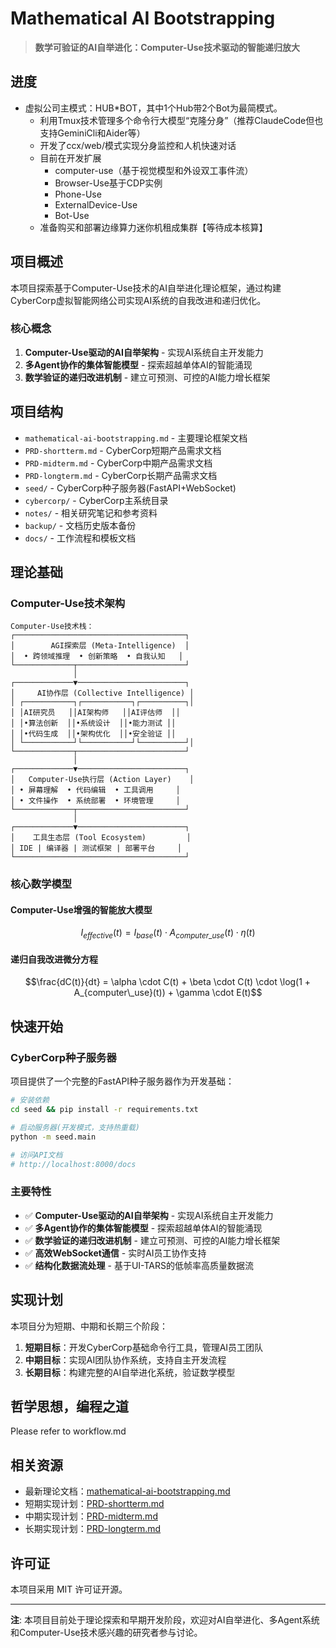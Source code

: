 # Mathematical AI Bootstrapping

> **数学可验证的AI自举进化：Computer-Use技术驱动的智能递归放大**

## 进度

- 虚拟公司主模式：HUB*BOT，其中1个Hub带2个Bot为最简模式。
  - 利用Tmux技术管理多个命令行大模型“克隆分身”（推荐ClaudeCode但也支持GeminiCli和Aider等）
  - 开发了ccx/web/模式实现分身监控和人机快速对话
  - 目前在开发扩展
    - computer-use（基于视觉模型和外设双工事件流）
    - Browser-Use基于CDP实例
    - Phone-Use
    - ExternalDevice-Use
    - Bot-Use
  - 准备购买和部署边缘算力迷你机租成集群【等待成本核算】


## 项目概述

本项目探索基于Computer-Use技术的AI自举进化理论框架，通过构建CyberCorp虚拟智能网络公司实现AI系统的自我改进和递归优化。

### 核心概念

1. **Computer-Use驱动的AI自举架构** - 实现AI系统自主开发能力
2. **多Agent协作的集体智能模型** - 探索超越单体AI的智能涌现
3. **数学验证的递归改进机制** - 建立可预测、可控的AI能力增长框架

## 项目结构

- `mathematical-ai-bootstrapping.md` - 主要理论框架文档
- `PRD-shortterm.md` - CyberCorp短期产品需求文档
- `PRD-midterm.md` - CyberCorp中期产品需求文档
- `PRD-longterm.md` - CyberCorp长期产品需求文档
- `seed/` - CyberCorp种子服务器(FastAPI+WebSocket)
- `cybercorp/` - CyberCorp主系统目录
- `notes/` - 相关研究笔记和参考资料
- `backup/` - 文档历史版本备份
- `docs/` - 工作流程和模板文档

## 理论基础

### Computer-Use技术架构

```
Computer-Use技术栈：
┌──────────────────────────────────────┐
│        AGI探索层 (Meta-Intelligence)  │
│  • 跨领域推理  • 创新策略  • 自我认知   │
└─────────────┬────────────────────────┘
              │
┌─────────────▼────────────────────────┐
│     AI协作层 (Collective Intelligence) │
│ ┌───────────┐┌───────────┐┌──────────┐│
│ │AI研究员   ││AI架构师   ││AI评估师  ││
│ │•算法创新  ││•系统设计  ││•能力测试 ││
│ │•代码生成  ││•架构优化  ││•安全验证 ││
│ └───────────┘└───────────┘└──────────┘│
└─────────────┬────────────────────────┘
              │
┌─────────────▼────────────────────────┐
│   Computer-Use执行层 (Action Layer)    │
│ • 屏幕理解  • 代码编辑  • 工具调用     │
│ • 文件操作  • 系统部署  • 环境管理     │
└─────────────┬────────────────────────┘
              │
┌─────────────▼────────────────────────┐
│    工具生态层 (Tool Ecosystem)         │
│ IDE | 编译器 | 测试框架 | 部署平台     │
└──────────────────────────────────────┘
```

### 核心数学模型

#### Computer-Use增强的智能放大模型

$$I_{effective}(t) = I_{base}(t) \cdot A_{computer\_use}(t) \cdot \eta(t)$$

#### 递归自我改进微分方程

$$\frac{dC(t)}{dt} = \alpha \cdot C(t) + \beta \cdot C(t) \cdot \log(1 + A_{computer\_use}(t)) + \gamma \cdot E(t)$$

## 快速开始

### CyberCorp种子服务器

项目提供了一个完整的FastAPI种子服务器作为开发基础：

```bash
# 安装依赖
cd seed && pip install -r requirements.txt

# 启动服务器(开发模式，支持热重载)
python -m seed.main

# 访问API文档
# http://localhost:8000/docs
```

### 主要特性

- ✅ **Computer-Use驱动的AI自举架构** - 实现AI系统自主开发能力
- ✅ **多Agent协作的集体智能模型** - 探索超越单体AI的智能涌现
- ✅ **数学验证的递归改进机制** - 建立可预测、可控的AI能力增长框架
- ✅ **高效WebSocket通信** - 实时AI员工协作支持
- ✅ **结构化数据流处理** - 基于UI-TARS的低帧率高质量数据流

## 实现计划

本项目分为短期、中期和长期三个阶段：

1. **短期目标**：开发CyberCorp基础命令行工具，管理AI员工团队
2. **中期目标**：实现AI团队协作系统，支持自主开发流程
3. **长期目标**：构建完整的AI自举进化系统，验证数学模型

## 哲学思想，编程之道

Please refer to workflow.md

## 相关资源

- 最新理论文档：[mathematical-ai-bootstrapping.md](mathematical-ai-bootstrapping.md)
- 短期实现计划：[PRD-shortterm.md](PRD-shortterm.md)
- 中期实现计划：[PRD-midterm.md](PRD-midterm.md)
- 长期实现计划：[PRD-longterm.md](PRD-longterm.md)

## 许可证

本项目采用 MIT 许可证开源。

---

**注**: 本项目目前处于理论探索和早期开发阶段，欢迎对AI自举进化、多Agent系统和Computer-Use技术感兴趣的研究者参与讨论。 
